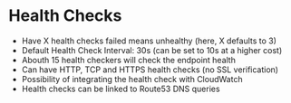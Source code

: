 # Health Checks

* Have X health checks failed means unhealthy (here, X defaults to 3)
* Default Health Check Interval: 30s (can be set to 10s at a higher cost)
* Abouth 15 health checkers will check the endpoint health
* Can have HTTP, TCP and HTTPS health checks (no SSL verification)
* Possibility of integrating the health check with CloudWatch
* Health checks can be linked to Route53 DNS queries
